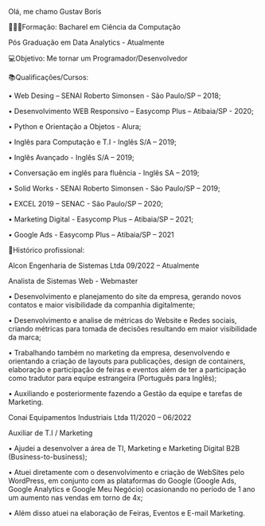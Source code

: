 Olá, me chamo Gustav Boris

👨🏽‍🎓Formação: Bacharel em Ciência da Computação

Pós Graduação em Data Analytics - Atualmente

💻Objetivo: Me tornar um Programador/Desenvolvedor

📚Qualificações/Cursos:

• Web Desing – SENAI Roberto Simonsen - São Paulo/SP – 2018;

• Desenvolvimento WEB Responsivo – Easycomp Plus – Atibaia/SP - 2020;

• Python e Orientação a Objetos - Alura;

• Inglês para Computação e T.I - Inglês S/A – 2019;

• Inglês Avançado - Inglês S/A – 2019;

• Conversação em inglês para fluência - Inglês SA – 2019;

• Solid Works - SENAI Roberto Simonsen - São Paulo/SP – 2019;

• EXCEL 2019 – SENAC - São Paulo/SP – 2020;

• Marketing Digital - Easycomp Plus – Atibaia/SP – 2021;

• Google Ads - Easycomp Plus – Atibaia/SP – 2021

🏢Histórico profissional:

Alcon Engenharia de Sistemas Ltda
09/2022 – Atualmente

Analista de Sistemas Web - Webmaster

•	Desenvolvimento e planejamento do site da empresa, gerando novos contatos e maior visibilidade da companhia digitalmente;

•	Desenvolvimento e analise de métricas do Website e Redes sociais, criando métricas para tomada de decisões resultando em maior visibilidade da marca;

•	Trabalhando também no marketing da empresa, desenvolvendo e orientando a criação de layouts para publicações, design de containers, elaboração e participação de feiras e eventos além de ter a participação como tradutor para equipe estrangeira (Português para Inglês);

•	Auxiliando e posteriormente fazendo a Gestão da equipe e tarefas de Marketing.


Conai Equipamentos Industriais Ltda
11/2020 – 06/2022

Auxiliar de T.I / Marketing

•	Ajudei a desenvolver a área de TI, Marketing e Marketing Digital B2B (Business-to-business);

•	Atuei diretamente com o desenvolvimento e criação de WebSites pelo WordPress, em conjunto com as plataformas do Google (Google Ads, Google Analytics e Google Meu Negócio) ocasionando no período de 1 ano um aumento nas vendas em torno de 4x;

•	Além disso atuei na elaboração de Feiras, Eventos e E-mail Marketing.




<!---
GustavBoris/GustavBoris is a ✨ special ✨ repository because its `README.md` (this file) appears on your GitHub profile.
You can click the Preview link to take a look at your changes.
--->
